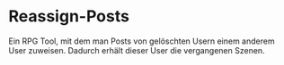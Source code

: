 # Reassign-Posts
Ein RPG Tool, mit dem man Posts von gelöschten Usern einem anderem User zuweisen. Dadurch erhält dieser User die vergangenen Szenen.

